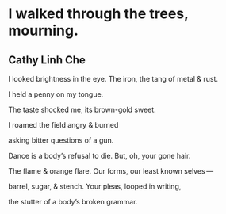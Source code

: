 # I walked through the trees, mourning.
## Cathy Linh Che
I looked brightness in the eye.
The iron, the tang of metal & rust.

I held a penny
on my tongue.

The taste shocked me,
its brown-gold sweet.

I roamed the field
angry & burned

asking bitter questions of a gun.

Dance is a body’s refusal
to die. But, oh, your gone hair.

The flame & orange flare.
Our forms, our least known selves —

barrel, sugar, & stench.
Your pleas, looped in writing,

the stutter of a body’s
broken grammar.